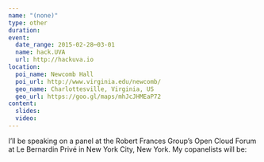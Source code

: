 ```yaml
---
name: "(none)"
type: other
duration:
event:
  date_range: 2015-02-28⋯03-01
  name: hack.UVA
  url: http://hackuva.io
location:
  poi_name: Newcomb Hall
  poi_url: http://www.virginia.edu/newcomb/
  geo_name: Charlottesville, Virginia, US
  geo_url: https://goo.gl/maps/mhJcJHMEaP72
content:
  slides:
  video:
---
```


I’ll be speaking on a panel at the Robert Frances Group’s Open Cloud Forum at Le Bernardin Privé in New York City, New York. My copanelists will be:
